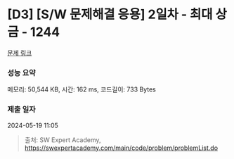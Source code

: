 # [D3] [S/W 문제해결 응용] 2일차 - 최대 상금 - 1244 

[문제 링크](https://swexpertacademy.com/main/code/problem/problemDetail.do?contestProbId=AV15Khn6AN0CFAYD) 

### 성능 요약

메모리: 50,544 KB, 시간: 162 ms, 코드길이: 733 Bytes

### 제출 일자

2024-05-19 11:05



> 출처: SW Expert Academy, https://swexpertacademy.com/main/code/problem/problemList.do